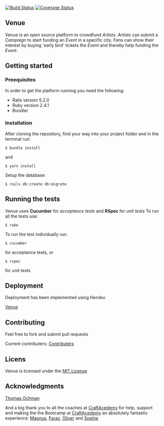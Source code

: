 [![Build Status](https://semaphoreci.com/api/v1/craftacademy/venue/branches/development/badge.svg)](https://semaphoreci.com/craftacademy/venue)
[![Coverage Status](https://coveralls.io/repos/github/CraftAcademy/venue/badge.svg?branch=development)](https://coveralls.io/github/CraftAcademy/venue?branch=development)

Venue
------
Venue is an open source platform to crowdfund *Artists*. *Artists* can submit a *Campaign* to start funding an *Event* in a specific city. *Fans* can show their interest by buying 'early bird' tickets the *Event* and thereby help funding the *Event*.   

## Getting started

### Preequisites
In order to get the platform running you need the following:
* Rails versoin 5.2.0
* Ruby version 2.4.1
* Bundler

### Installation
After cloning the repository, find your way into your project folder and in the terminal run:

`$ bundle install`

and 

`$ yarn install`

Setup the database:

`$ rails db:create db:migrate`

## Running the tests
Venue uses **Cucumber** for *acceptance tests* and **RSpec** for *unit tests*
To run all the tests use:

`$ rake`

To run the test individually run:

`$ cucumber`

for acceptance tests, or

`$ rspec`

for unit tests

## Deployment
Deployment has been implemented using Heroku:

[Venue](https://venue-show.herokuapp.com/ "Deployed with Heroku")

## Contributing
Feel free to fork and submit pull requests

Current contributers:
[Contributers](https://github.com/CraftAcademy/venue/graphs/contributors)

## Licens
Venue is licensed under the [MIT License](https://github.com/CraftAcademy/venue/blob/development/LICENSE.md)

## Acknowledgments
[Thomas Ochman](https://github.com/tochman "Thank you for your valuable help and support during this project")

And a big thank you to all the coaches at [CraftAcedemy](https://craftacademy.se/english/) for help, support and making the the Bootcamp at [CraftAcedemy](https://craftacademy.se/english/) an absolutely fantastic experience:
[Magnus](https://github.com/magnus-thor), 
[Faraz](https://github.com/faraznaeem), 
[Oliver](https://github.com/oliverochman) and 
[Sophie](https://github.com/SophieSjoberg)
